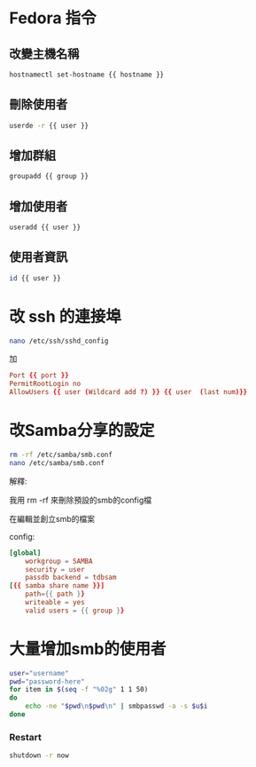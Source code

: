 # Fedora 指令
## 改變主機名稱
```bash
hostnamectl set-hostname {{ hostname }}
```
## 刪除使用者
```bash
userde -r {{ user }}
```
## 增加群組
```bash
groupadd {{ group }}
```
## 增加使用者
```bash
useradd {{ user }}
```

## 使用者資訊
```bash
id {{ user }}
```
# 改 ssh 的連接埠
```bash
nano /etc/ssh/sshd_config
```
加
```conf
Port {{ port }}
PermitRootLogin no
AllowUsers {{ user (Wildcard add ?) }} {{ user  (last num)}}
```
# 改Samba分享的設定
```bash
rm -rf /etc/samba/smb.conf
nano /etc/samba/smb.conf
```

解釋:

我用 rm -rf 來刪除預設的smb的config檔

在編輯並創立smb的檔案

config:
```conf
[global]
	workgroup = SAMBA
	security = user
	passdb backend = tdbsam
[{{ samba share name }}]
	path={{ path }}
	writeable = yes
	valid users = {{ group }}
```
# 大量增加smb的使用者
```bash
user="username"
pwd="password-here"
for item in $(seq -f "%02g" 1 1 50)
do
	echo -ne "$pwd\n$pwd\n" | smbpasswd -a -s $u$i
done
```

### Restart
```bash
shutdown -r now

